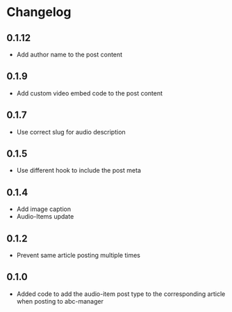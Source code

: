 # Changelog

## 0.1.12
* Add author name to the post content

## 0.1.9
* Add custom video embed code to the post content

## 0.1.7
* Use correct slug for audio description

## 0.1.5
* Use different hook to include the post meta

## 0.1.4
* Add image caption
* Audio-Items update

## 0.1.2
* Prevent same article posting multiple times

## 0.1.0
* Added code to add the audio-item post type to the corresponding article when posting to abc-manager
